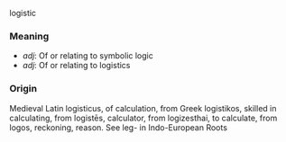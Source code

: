 logistic
### Meaning
+ _adj_: Of or relating to symbolic logic
+ _adj_: Of or relating to logistics

### Origin

Medieval Latin logisticus, of calculation, from Greek logistikos, skilled in calculating, from logistēs, calculator, from logizesthai, to calculate, from logos, reckoning, reason. See leg- in Indo-European Roots

